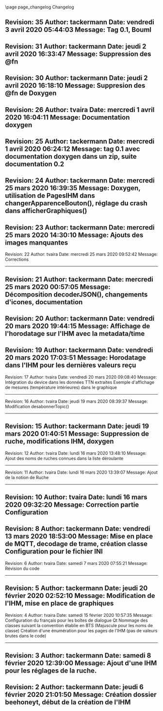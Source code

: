 \page page_changelog Changelog

Revision: 35
Author: tackermann
Date: vendredi 3 avril 2020 05:44:03
Message:
Tag 0.1, Bouml
----
Revision: 31
Author: tackermann
Date: jeudi 2 avril 2020 16:33:47
Message:
Suppression des @fn
----
Revision: 30
Author: tackermann
Date: jeudi 2 avril 2020 16:18:10
Message:
Suppresion des @fn de Doxygen 
----
Revision: 26
Author: tvaira
Date: mercredi 1 avril 2020 16:04:11
Message:
Documentation doxygen
----
Revision: 25
Author: tackermann
Date: mercredi 1 avril 2020 06:24:12
Message:
tag 0.1 avec documentation doxygen dans un zip, suite documentation 0.2
----
Revision: 24
Author: tackermann
Date: mercredi 25 mars 2020 16:39:35
Message:
Doxygen, utilisation de PagesIHM dans changerApparenceBouton(), réglage du crash dans afficherGraphiques()
----
Revision: 23
Author: tackermann
Date: mercredi 25 mars 2020 14:30:10
Message:
Ajouts des images manquantes
----
Revision: 22
Author: tvaira
Date: mercredi 25 mars 2020 09:52:42
Message:
Corrections

----
Revision: 21
Author: tackermann
Date: mercredi 25 mars 2020 00:57:05
Message:
Décomposition decoderJSON(), changements d'icones, documentation
----
Revision: 20
Author: tackermann
Date: vendredi 20 mars 2020 19:44:15
Message:
Affichage de l'horodatage sur l'IHM avec la metadata/time
----
Revision: 19
Author: tackermann
Date: vendredi 20 mars 2020 17:03:51
Message:
Horodatage dans l'IHM pour les dernières valeurs reçu
----
Revision: 17
Author: tvaira
Date: vendredi 20 mars 2020 09:08:40
Message:
Intégration du device dans les données TTN extraites
Exemple d'affichage de mesures (température intérieures) dans le graphique

----
Revision: 16
Author: tvaira
Date: jeudi 19 mars 2020 08:39:37
Message:
Modification desabonnerTopic()

----
Revision: 15
Author: tackermann
Date: jeudi 19 mars 2020 01:40:51
Message:
Suppression de ruche, modifications IHM, doxygen
----
Revision: 12
Author: tvaira
Date: lundi 16 mars 2020 13:48:10
Message:
Ajout des noms de ruches connues dans la liste déroulante

----
Revision: 11
Author: tvaira
Date: lundi 16 mars 2020 13:39:07
Message:
Ajout de la notion de Ruche

----
Revision: 10
Author: tvaira
Date: lundi 16 mars 2020 09:32:20
Message:
Correction partie Configuration
----
Revision: 8
Author: tackermann
Date: vendredi 13 mars 2020 18:53:00
Message:
Mise en place de MQTT, decodage de trame, création classe Configuration pour le fichier INI
----
Revision: 6
Author: tvaira
Date: samedi 7 mars 2020 07:55:21
Message:
Révision du code

----
Revision: 5
Author: tackermann
Date: jeudi 20 février 2020 02:52:10
Message:
Modification de l'IHM, mise en place de graphiques
----
Revision: 4
Author: tvaira
Date: samedi 15 février 2020 10:57:35
Message:
Configuration du français pour les boîtes de dialogue Qt
Nommage des classes suivant la convention établie en BTS (Majuscule pour
les noms de classe)
Création d'une énumération pour les pages de l'IHM (pas de valeurs
brutes dans le code)

----
Revision: 3
Author: tackermann
Date: samedi 8 février 2020 12:39:00
Message:
Ajout d'une IHM pour les réglages de la ruche.
----
Revision: 2
Author: tackermann
Date: jeudi 6 février 2020 21:01:50
Message:
Création dossier beehoneyt, début de la création de l'IHM
----
